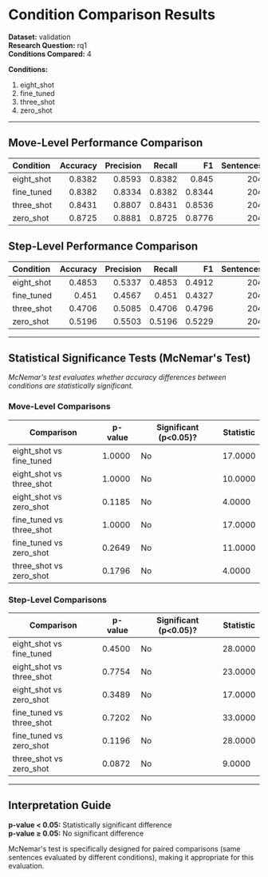 # Condition Comparison Results

**Dataset:** validation  
**Research Question:** rq1  
**Conditions Compared:** 4  

**Conditions:**
1. eight_shot
2. fine_tuned
3. three_shot
4. zero_shot

---

## Move-Level Performance Comparison

| Condition   |   Accuracy |   Precision |   Recall |     F1 |   Sentences |
|:------------|-----------:|------------:|---------:|-------:|------------:|
| eight_shot  |     0.8382 |      0.8593 |   0.8382 | 0.845  |         204 |
| fine_tuned  |     0.8382 |      0.8334 |   0.8382 | 0.8344 |         204 |
| three_shot  |     0.8431 |      0.8807 |   0.8431 | 0.8536 |         204 |
| zero_shot   |     0.8725 |      0.8881 |   0.8725 | 0.8776 |         204 |

## Step-Level Performance Comparison

| Condition   |   Accuracy |   Precision |   Recall |     F1 |   Sentences |
|:------------|-----------:|------------:|---------:|-------:|------------:|
| eight_shot  |     0.4853 |      0.5337 |   0.4853 | 0.4912 |         204 |
| fine_tuned  |     0.451  |      0.4567 |   0.451  | 0.4327 |         204 |
| three_shot  |     0.4706 |      0.5085 |   0.4706 | 0.4796 |         204 |
| zero_shot   |     0.5196 |      0.5503 |   0.5196 | 0.5229 |         204 |

---

## Statistical Significance Tests (McNemar's Test)

*McNemar's test evaluates whether accuracy differences between conditions are statistically significant.*

### Move-Level Comparisons

| Comparison | p-value | Significant (p<0.05)? | Statistic |
|------------|---------|----------------------|------------|
| eight_shot vs fine_tuned | 1.0000 | No | 17.0000 |
| eight_shot vs three_shot | 1.0000 | No | 10.0000 |
| eight_shot vs zero_shot | 0.1185 | No | 4.0000 |
| fine_tuned vs three_shot | 1.0000 | No | 17.0000 |
| fine_tuned vs zero_shot | 0.2649 | No | 11.0000 |
| three_shot vs zero_shot | 0.1796 | No | 4.0000 |

### Step-Level Comparisons

| Comparison | p-value | Significant (p<0.05)? | Statistic |
|------------|---------|----------------------|------------|
| eight_shot vs fine_tuned | 0.4500 | No | 28.0000 |
| eight_shot vs three_shot | 0.7754 | No | 23.0000 |
| eight_shot vs zero_shot | 0.3489 | No | 17.0000 |
| fine_tuned vs three_shot | 0.7202 | No | 33.0000 |
| fine_tuned vs zero_shot | 0.1196 | No | 28.0000 |
| three_shot vs zero_shot | 0.0872 | No | 9.0000 |

---

## Interpretation Guide

**p-value < 0.05:** Statistically significant difference  
**p-value ≥ 0.05:** No significant difference  

McNemar's test is specifically designed for paired comparisons (same sentences evaluated by different conditions), making it appropriate for this evaluation.
